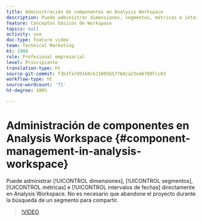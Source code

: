 ```yaml
---
title: Administración de componentes en Analysis Workspace
description: Puede administrar dimensiones, segmentos, métricas e intervalos de fechas directamente en Analysis Workspace. No es necesario que abandone el proyecto durante la búsqueda de un segmento para compartir.
feature: Conceptos básicos de Workspace
topics: null
activity: use
doc-type: feature video
team: Technical Marketing
kt: 1988
role: Profesional empresarial
level: Principiante
translation-type: ht
source-git-commit: f3b3fa7d91b0cb21005b57768ca23ed6700fcc03
workflow-type: ht
source-wordcount: '71'
ht-degree: 100%

---
```



# Administración de componentes en Analysis Workspace {#component-management-in-analysis-workspace}

Puede administrar [!UICONTROL dimensiones], [!UICONTROL segmentos], [!UICONTROL métricas] e [!UICONTROL intervalos de fechas] directamente en Analysis Workspace. No es necesario que abandone el proyecto durante la búsqueda de un segmento para compartir.

>[!VIDEO](https://video.tv.adobe.com/v/24095/?quality=12)
